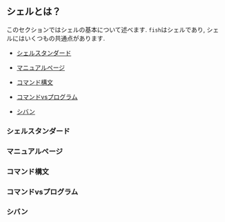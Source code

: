 ## シェルとは？

このセクションではシェルの基本について述べます.
`fish`はシェルであり, シェルにはいくつもの共通点があります.

- [シェルスタンダード](#shell_standards)

- [マニュアルページ](#manual_pages)

- [コマンド構文](#command_syntax)

- [コマンドvsプログラム](#commands_vs_programs)

- [シバン](#shebang_line)


<a id="shell_standards"></a>
### シェルスタンダード

<a id="manual_pages"></a>
### マニュアルページ

<a id="command_syntax"></a>
### コマンド構文

<a id="commands_vs_programs"></a>
### コマンドvsプログラム

<a id="shebang_line"></a>
### シバン
